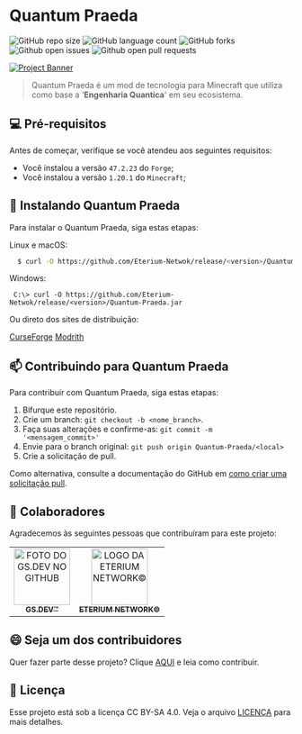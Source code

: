 # Quantum Praeda

![GitHub repo size](https://img.shields.io/github/repo-size/Eterium-Network/Quantum-Praeda?style=for-the-badge)
![GitHub language count](https://img.shields.io/github/languages/count/Eterium-Network/Quantum-Praeda?style=for-the-badge)
![GitHub forks](https://img.shields.io/github/forks/Eterium-Network/Quantum-Praeda?style=for-the-badge)
![Github open issues](https://img.shields.io/github/issues/Eterium-Network/Quantum-Praeda?style=for-the-badge)
![Github open pull requests](https://img.shields.io/github/pr-raw/Eterium-Network/Quantum-Praeda?style=for-the-badge)


[![Project Banner](https://placehold.co/600x400/png?text=Project+Banner)](https://github.com/eteriumnetwork/Quantum-Praeda/)


> Quantum Praeda é um mod de tecnologia para Minecraft que utiliza como base a '**Engenharia Quantica**' em seu ecosistema.

<!--
### Ajustes e melhorias

O projeto ainda está em desenvolvimento e as próximas atualizações serão voltadas nas seguintes tarefas:
-->

## 💻 Pré-requisitos

Antes de começar, verifique se você atendeu aos seguintes requisitos:

- Você instalou a versão `47.2.23` do `Forge`;
- Você instalou a versão `1.20.1` do `Minecraft`;

## 🚀 Instalando Quantum Praeda

Para instalar o Quantum Praeda, siga estas etapas:

Linux e macOS:

```bash
  $ curl -O https://github.com/Eterium-Netwok/release/<version>/Quantum-Praeda.jar
```

Windows:

```shell 
 C:\> curl -O https://github.com/Eterium-Netwok/release/<version>/Quantum-Praeda.jar
```

Ou direto dos sites de distribuição:
<!-- Ajustar os links após a publicação -->

[CurseForge](https://curseforge.com/)
[Modrith](https://modrith.com/)

## 📫 Contribuindo para Quantum Praeda

Para contribuir com Quantum Praeda, siga estas etapas:

1. Bifurque este repositório.
2. Crie um branch: `git checkout -b <nome_branch>`.
3. Faça suas alterações e confirme-as: `git commit -m '<mensagem_commit>'`
4. Envie para o branch original: `git push origin Quantum-Praeda/<local>`
5. Crie a solicitação de pull.

Como alternativa, consulte a documentação do GitHub em [como criar uma solicitação pull](https://help.github.com/en/github/collaborating-with-issues-and-pull-requests/creating-a-pull-request).

## 🤝 Colaboradores

Agradecemos às seguintes pessoas que contribuíram para este projeto:

<table>
  <tr>
    <td style="text-align:center; text-transform: uppercase;">
      <a href="https://guilherme-sales-dev.vercel.app/" title="Portfólio do GS.DEV™">
        <img
            width="100"
            src="https://avatars.githubusercontent.com/u/89676387?s=400&u=71eb967ec877683d888ff21e02c05b422368ff70&v=4"
            alt="Foto do GS.DEV no GitHub"
        /><br>
        <sub>
          <b>GS.DEV™</b>
        </sub>
      </a>
    </td>
    <td style="text-align:center; text-transform: uppercase;">
      <a href="https://eteriumnetwork.net/" title="Site oficial da Eterium Network©">
        <img
            width="100"
            src="https://eteriumnetwork.net/apps/main/public/assets/img/uploads/322f84ab408dd6c33b4dfe0592733749.png?cache=1711843841"
            alt="Logo da Eterium Network©"
        /><br>
        <sub>
          <b>Eterium Network©</b>
        </sub>
      </a>
    </td>
  </tr>
</table>

## 😄 Seja um dos contribuidores

Quer fazer parte desse projeto? Clique [AQUI](CONTRIBUTING.md) e leia como contribuir.

## 📝 Licença

Esse projeto está sob a licença CC BY-SA 4.0. Veja o arquivo [LICENÇA](LICENSE.md) para mais detalhes.